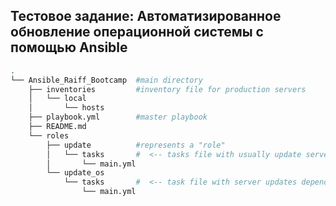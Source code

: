 ## Тестовое задание: Автоматизированное обновление операционной системы c помощью Ansible


```bash
.
└── Ansible_Raiff_Bootcamp  #main directory
    ├── inventories         #inventory file for production servers
    │   └── local
    │       └── hosts
    ├── playbook.yml        #master playbook
    ├── README.md
    └── roles
        ├── update          #represents a "role"
        │   └── tasks       #  <-- tasks file with usually update server
        │       └── main.yml   
        └── update_os
            └── tasks       #  <-- task file with server updates depending on the system and next rebooting
                └── main.yml
```

